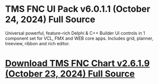 # TMS FNC UI Pack v6.0.1.1 (October 24, 2024) Full Source

Universal powerful, feature-rich Delphi & C++ Builder UI controls in 1 component set for VCL, FMX and WEB core apps. Includes grid, planner, treeview, ribbon and rich editor.

# [Download TMS FNC Chart v2.6.1.9 (October 23, 2024) Full Source](https://developer.team/delphi/35026-tms-fnc-ui-pack-v6011-october-24-2024-full-source.html)
